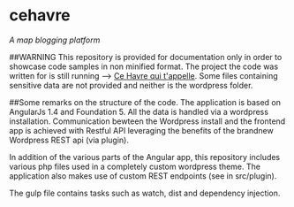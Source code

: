 # cehavre
*A map blogging platform*

##WARNING
This repository is provided for documentation only in order to showcase code samples in non minified format.
The project the code was written for is still running --> [Ce Havre qui t'appelle](https://cehavrequitappelle.fr).
Some files containing sensitive data are not provided and neither is the wordpress folder.

##Some remarks on the structure of the code.
The application is based on AngularJs 1.4 and Foundation 5. All the data is handled via a wordpress installation.
Communication bewteen the Wordpress install and the frontend app is achieved with Restful API leveraging the benefits of the brandnew Wordpress REST api (via plugin).

In addition of the various parts of the Angular app, this repository includes various php files used in a completely custom wordpress theme.
The application also makes use of custom REST endpoints (see in src/plugin).

The gulp file contains tasks such as watch, dist and dependency injection.
